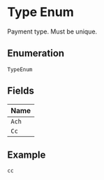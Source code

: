 
# Type Enum

Payment type. Must be unique.

## Enumeration

`TypeEnum`

## Fields

| Name |
|  --- |
| `Ach` |
| `Cc` |

## Example

```
cc
```

